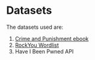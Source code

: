# Datasets

The datasets used are:
1. [Crime and Punishment ebook](crime_and_punishment_clean.txt)
2. [RockYou Wordlist](https://github.com/danielmiessler/SecLists/blob/master/Passwords/Leaked-Databases/rockyou.txt.tar.gz)
3. Have I Been Pwned API
